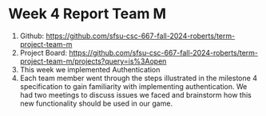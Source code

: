 # Week 4 Report Team M

1. Github: https://github.com/sfsu-csc-667-fall-2024-roberts/term-project-team-m
2. Project Board: https://github.com/sfsu-csc-667-fall-2024-roberts/term-project-team-m/projects?query=is%3Aopen
3. This week we implemented Authentication
4. Each team member went through the steps illustrated in the milestone 4 specification to gain familiarity with implementing authentication. We had two meetings to discuss issues we faced and brainstorm how this new functionality should be used in our game.